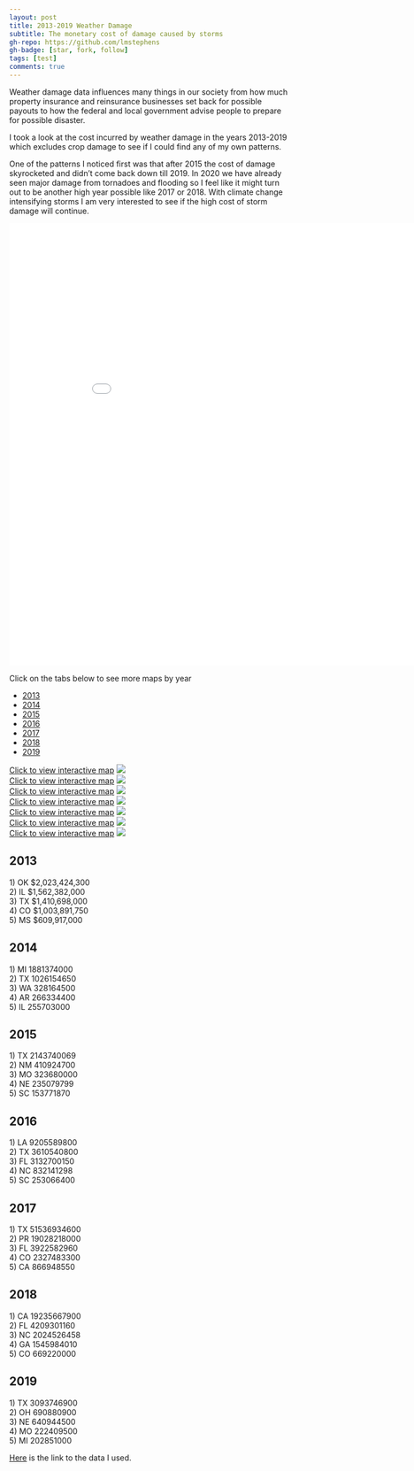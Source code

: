 ```yaml
---
layout: post
title: 2013-2019 Weather Damage
subtitle: The monetary cost of damage caused by storms
gh-repo: https://github.com/lmstephens
gh-badge: [star, fork, follow]
tags: [test]
comments: true
---
```


<p>Weather damage data influences many things in our society from how much property insurance and reinsurance businesses set back for possible payouts to how the federal and local government advise people to prepare for possible disaster.</p>

<p>I took a look at the cost incurred by weather damage in the years 2013-2019 which excludes crop damage to see if I could find any of my own patterns. </p>

<p>One of the patterns I noticed first was that after 2015 the cost of damage skyrocketed and didn’t come back down till 2019. In 2020 we have already seen major damage from tornadoes and flooding so I feel like it might turn out to be another high year possible like 2017 or 2018. With climate change intensifying storms I am very interested to see if the high cost of storm damage will continue.</p>

<div class="video-container">
<iframe width="900" height="800" frameborder="0" scrolling="no" src="//plot.ly/~Lmstephens/19.embed"></iframe>
</div>

<p>Click on the tabs below to see more maps by year</p>
<ul class="nav nav-tabs">
  <li><a href="#2013" data-toggle="tab">2013</a></li>
  <li><a href="#2014" data-toggle="tab">2014</a></li>
  <li><a href="#2015" data-toggle="tab">2015</a></li>
  <li><a href="#2016" data-toggle="tab">2016</a></li>
  <li><a href="#2017" data-toggle="tab">2017</a></li>
  <li><a href="#2018" data-toggle="tab">2018</a></li>
  <li><a href="#2019" data-toggle="tab">2019</a></li>
</ul>

<div class="tab-content" id="myTabContent">
	<div id="2013" class="tab-pane fade active in">
		<a href="https://plot.ly/~Lmstephens/21/" target="_blank">Click to view interactive map</a>
		<img src="../img/2013map-final.png">
	</div>
	<div id="2014" class="tab-pane fade">
		<a href="https://plot.ly/~Lmstephens/23/" target="_blank">Click to view interactive map</a>
		<img src="../img/2014map-final.png">
	</div>
	<div id="2015" class="tab-pane fade">
		<a href="https://plot.ly/~Lmstephens/25/" target="_blank">Click to view interactive map</a>
		<img src="../img/2015map-final.png">
	</div>
	<div id="2016" class="tab-pane fade">
		<a href="https://plot.ly/~Lmstephens/27/" target="_blank">Click to view interactive map</a>
		<img src="../img/2016map-final.png">
	</div>
	<div id="2017" class="tab-pane fade">
		<a href="https://plot.ly/~Lmstephens/29/" target="_blank">Click to view interactive map</a>
		<img src="../img/2017map-final.png">
	</div>
	<div id="2018" class="tab-pane fade">
		<a href="https://plot.ly/~Lmstephens/31/" target="_blank">Click to view interactive map</a>
		<img src="../img/2018map-final.png">
	</div>
	<div id="2019" class="tab-pane fade">
		<a href="https://plot.ly/~Lmstephens/33/" target="_blank">Click to view interactive map</a>
		<img src="../img/2019map-final.png">
	</div>
</div>

<div class="col-lg-12">
	<div class="col-lg-4">
		<h2>2013</h2>
		1) OK $2,023,424,300 <br>
		2) IL $1,562,382,000 <br>
		3) TX $1,410,698,000 <br>
		4) CO $1,003,891,750 <br>
		5) MS $609,917,000 <br>
	</div>
	<div class="col-lg-4">
		<h2>2014</h2>
		1) MI 1881374000<br>
		2) TX 1026154650 <br>
		3) WA 328164500 <br>
		4) AR 266334400 <br>
		5) IL 255703000 <br>
	</div>
	<div class="col-lg-4">
		<h2>2015</h2>
		1) TX 2143740069 <br>
		2) NM 410924700 <br>
		3) MO 323680000<br>
		4) NE 235079799<br>
		5) SC 153771870<br>
	</div>
	<div class="col-lg-4">
		<h2>2016</h2>
		1) LA 9205589800<br>
		2) TX 3610540800<br>
		3) FL 3132700150<br>
		4) NC 832141298<br>
		5) SC 253066400<br>
	</div>
	<div class="col-lg-4">
		<h2>2017</h2>
		1) TX 51536934600<br>
		2) PR 19028218000<br>
		3) FL 3922582960<br>
		4) CO 2327483300<br>
		5) CA 866948550<br>
	</div>
	<div class="col-lg-4">
		<h2>2018</h2>
		1) CA 19235667900<br>
		2) FL 4209301160<br>
		3) NC 2024526458<br>
		4) GA 1545984010<br>
		5) CO 669220000<br>
	</div>
	<div class="col-lg-4">
		<h2>2019</h2>
		1) TX 3093746900<br>
		2) OH 690880900<br>
		3) NE 640944500<br>
		4) MO 222409500<br>
		5) MI 202851000<br>
	</div>
</div>

<a href="https://www1.ncdc.noaa.gov/pub/data/swdi/stormevents/csvfiles/">Here</a> is the link to the data I used.

